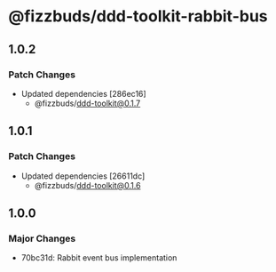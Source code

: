 # @fizzbuds/ddd-toolkit-rabbit-bus

## 1.0.2

### Patch Changes

- Updated dependencies [286ec16]
  - @fizzbuds/ddd-toolkit@0.1.7

## 1.0.1

### Patch Changes

- Updated dependencies [26611dc]
  - @fizzbuds/ddd-toolkit@0.1.6

## 1.0.0

### Major Changes

- 70bc31d: Rabbit event bus implementation
